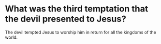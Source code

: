 # What was the third temptation that the devil presented to Jesus?

The devil tempted Jesus to worship him in return for all the kingdoms of the world.
